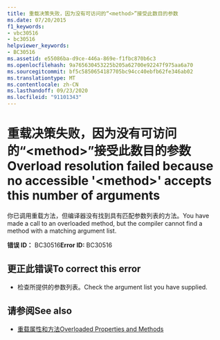 ```yaml
---
title: 重载决策失败，因为没有可访问的“<method>”接受此数目的参数
ms.date: 07/20/2015
f1_keywords:
- vbc30516
- bc30516
helpviewer_keywords:
- BC30516
ms.assetid: e55086ba-d9ce-446a-869e-f1fbc870b6c3
ms.openlocfilehash: 9a765630453225b205a62700e92247f975aa6a70
ms.sourcegitcommit: bf5c5850654187705bc94cc40ebfb62fe346ab02
ms.translationtype: MT
ms.contentlocale: zh-CN
ms.lasthandoff: 09/23/2020
ms.locfileid: "91101343"
---
```

# <a name="overload-resolution-failed-because-no-accessible-method-accepts-this-number-of-arguments"></a><span data-ttu-id="dfb27-102">重载决策失败，因为没有可访问的“\<method>”接受此数目的参数</span><span class="sxs-lookup"><span data-stu-id="dfb27-102">Overload resolution failed because no accessible '\<method>' accepts this number of arguments</span></span>

<span data-ttu-id="dfb27-103">你已调用重载方法，但编译器没有找到具有匹配参数列表的方法。</span><span class="sxs-lookup"><span data-stu-id="dfb27-103">You have made a call to an overloaded method, but the compiler cannot find a method with a matching argument list.</span></span>  
  
 <span data-ttu-id="dfb27-104">**错误 ID：** BC30516</span><span class="sxs-lookup"><span data-stu-id="dfb27-104">**Error ID:** BC30516</span></span>  
  
## <a name="to-correct-this-error"></a><span data-ttu-id="dfb27-105">更正此错误</span><span class="sxs-lookup"><span data-stu-id="dfb27-105">To correct this error</span></span>  
  
- <span data-ttu-id="dfb27-106">检查所提供的参数列表。</span><span class="sxs-lookup"><span data-stu-id="dfb27-106">Check the argument list you have supplied.</span></span>  
  
## <a name="see-also"></a><span data-ttu-id="dfb27-107">请参阅</span><span class="sxs-lookup"><span data-stu-id="dfb27-107">See also</span></span>

- [<span data-ttu-id="dfb27-108">重载属性和方法</span><span class="sxs-lookup"><span data-stu-id="dfb27-108">Overloaded Properties and Methods</span></span>](../programming-guide/language-features/objects-and-classes/overloaded-properties-and-methods.md)
